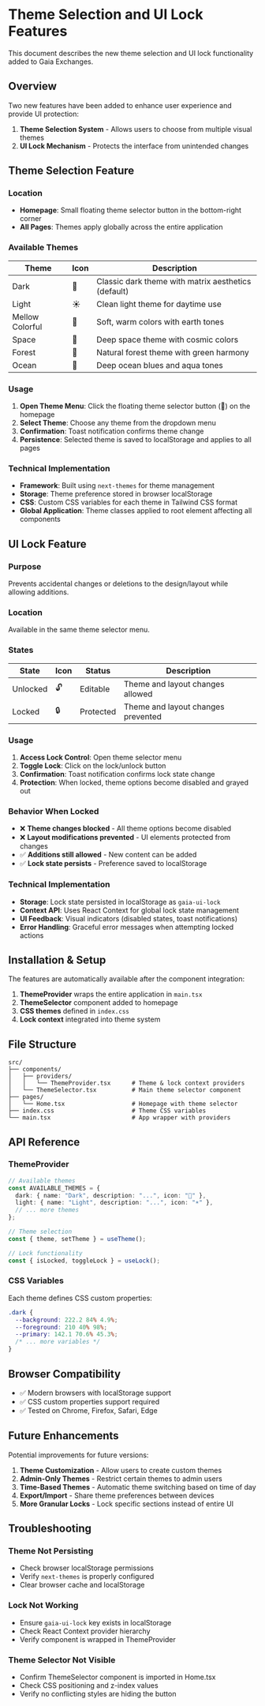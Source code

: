 # Theme Selection and UI Lock Features

This document describes the new theme selection and UI lock functionality added to Gaia Exchanges.

## Overview

Two new features have been added to enhance user experience and provide UI protection:

1. **Theme Selection System** - Allows users to choose from multiple visual themes
2. **UI Lock Mechanism** - Protects the interface from unintended changes

## Theme Selection Feature

### Location

- **Homepage**: Small floating theme selector button in the bottom-right corner
- **All Pages**: Themes apply globally across the entire application

### Available Themes

| Theme           | Icon | Description                                         |
| --------------- | ---- | --------------------------------------------------- |
| Dark            | 🌙   | Classic dark theme with matrix aesthetics (default) |
| Light           | ☀️   | Clean light theme for daytime use                   |
| Mellow Colorful | 🌈   | Soft, warm colors with earth tones                  |
| Space           | 🚀   | Deep space theme with cosmic colors                 |
| Forest          | 🌲   | Natural forest theme with green harmony             |
| Ocean           | 🌊   | Deep ocean blues and aqua tones                     |

### Usage

1. **Open Theme Menu**: Click the floating theme selector button (🎨) on the homepage
2. **Select Theme**: Choose any theme from the dropdown menu
3. **Confirmation**: Toast notification confirms theme change
4. **Persistence**: Selected theme is saved to localStorage and applies to all pages

### Technical Implementation

- **Framework**: Built using `next-themes` for theme management
- **Storage**: Theme preference stored in browser localStorage
- **CSS**: Custom CSS variables for each theme in Tailwind CSS format
- **Global Application**: Theme classes applied to root element affecting all components

## UI Lock Feature

### Purpose

Prevents accidental changes or deletions to the design/layout while allowing additions.

### Location

Available in the same theme selector menu.

### States

| State    | Icon | Status    | Description                        |
| -------- | ---- | --------- | ---------------------------------- |
| Unlocked | 🔓   | Editable  | Theme and layout changes allowed   |
| Locked   | 🔒   | Protected | Theme and layout changes prevented |

### Usage

1. **Access Lock Control**: Open theme selector menu
2. **Toggle Lock**: Click on the lock/unlock button
3. **Confirmation**: Toast notification confirms lock state change
4. **Protection**: When locked, theme options become disabled and grayed out

### Behavior When Locked

- ❌ **Theme changes blocked** - All theme options become disabled
- ❌ **Layout modifications prevented** - UI elements protected from changes
- ✅ **Additions still allowed** - New content can be added
- ✅ **Lock state persists** - Preference saved to localStorage

### Technical Implementation

- **Storage**: Lock state persisted in localStorage as `gaia-ui-lock`
- **Context API**: Uses React Context for global lock state management
- **UI Feedback**: Visual indicators (disabled states, toast notifications)
- **Error Handling**: Graceful error messages when attempting locked actions

## Installation & Setup

The features are automatically available after the component integration:

1. **ThemeProvider** wraps the entire application in `main.tsx`
2. **ThemeSelector** component added to homepage
3. **CSS themes** defined in `index.css`
4. **Lock context** integrated into theme system

## File Structure

```
src/
├── components/
│   ├── providers/
│   │   └── ThemeProvider.tsx      # Theme & lock context providers
│   └── ThemeSelector.tsx          # Main theme selector component
├── pages/
│   └── Home.tsx                   # Homepage with theme selector
├── index.css                      # Theme CSS variables
└── main.tsx                       # App wrapper with providers
```

## API Reference

### ThemeProvider

```typescript
// Available themes
const AVAILABLE_THEMES = {
  dark: { name: "Dark", description: "...", icon: "🌙" },
  light: { name: "Light", description: "...", icon: "☀️" },
  // ... more themes
};

// Theme selection
const { theme, setTheme } = useTheme();

// Lock functionality
const { isLocked, toggleLock } = useLock();
```

### CSS Variables

Each theme defines CSS custom properties:

```css
.dark {
  --background: 222.2 84% 4.9%;
  --foreground: 210 40% 98%;
  --primary: 142.1 70.6% 45.3%;
  /* ... more variables */
}
```

## Browser Compatibility

- ✅ Modern browsers with localStorage support
- ✅ CSS custom properties support required
- ✅ Tested on Chrome, Firefox, Safari, Edge

## Future Enhancements

Potential improvements for future versions:

1. **Theme Customization** - Allow users to create custom themes
2. **Admin-Only Themes** - Restrict certain themes to admin users
3. **Time-Based Themes** - Automatic theme switching based on time of day
4. **Export/Import** - Share theme preferences between devices
5. **More Granular Locks** - Lock specific sections instead of entire UI

## Troubleshooting

### Theme Not Persisting

- Check browser localStorage permissions
- Verify `next-themes` is properly configured
- Clear browser cache and localStorage

### Lock Not Working

- Ensure `gaia-ui-lock` key exists in localStorage
- Check React Context provider hierarchy
- Verify component is wrapped in ThemeProvider

### Theme Selector Not Visible

- Confirm ThemeSelector component is imported in Home.tsx
- Check CSS positioning and z-index values
- Verify no conflicting styles are hiding the button

